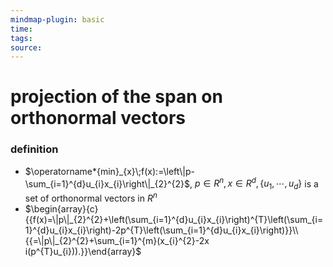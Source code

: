 ```yaml
---
mindmap-plugin: basic
time: 
tags: 
source:
---
```

# projection of the span on orthonormal vectors
### definition
- $\operatorname*{min}_{x}\;f(x):=\left\|p-\sum_{i=1}^{d}u_{i}x_{i}\right\|_{2}^{2}$, $p \in R^n, x \in R^d, \{u_1, \cdots, u_d\}$ is a set of orthonormal vectors in $R^n$
- $\begin{array}{c}{{f(x)=\|p\|_{2}^{2}+\left(\sum_{i=1}^{d}u_{i}x_{i}\right)^{T}\left(\sum_{i=1}^{d}u_{i}x_{i}\right)-2p^{T}\left(\sum_{i=1}^{d}u_{i}x_{i}\right)}}\\ {{=\|p\|_{2}^{2}+\sum_{i=1}^{m}(x_{i}^{2}-2x i(p^{T}u_{i})).}}\end{array}$ 